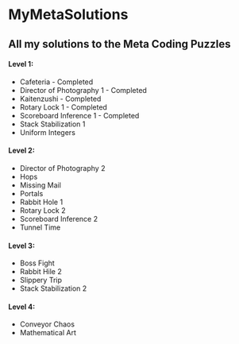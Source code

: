 # MyMetaSolutions
## All my solutions to the Meta Coding Puzzles

#### Level 1:
* Cafeteria - Completed
* Director of Photography 1 - Completed
* Kaitenzushi - Completed
* Rotary Lock 1 - Completed
* Scoreboard Inference 1 - Completed
* Stack Stabilization 1
* Uniform Integers

#### Level 2:
* Director of Photography 2
* Hops
* Missing Mail
* Portals
* Rabbit Hole 1
* Rotary Lock 2
* Scoreboard Inference 2
* Tunnel Time

#### Level 3:
* Boss Fight
* Rabbit Hile 2
* Slippery Trip
* Stack Stabilization 2

#### Level 4:
* Conveyor Chaos
* Mathematical Art
